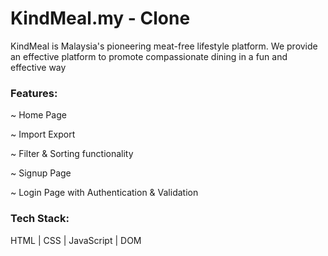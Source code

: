 <h1>KindMeal.my - Clone </h1>

KindMeal is Malaysia's pioneering meat-free lifestyle platform. We provide an effective platform to promote compassionate dining in a fun and effective way

<h3>Features:</h3>

~ Home Page

~ Import Export 

~ Filter & Sorting functionality

~ Signup Page

~ Login Page with Authentication & Validation


<h3>Tech Stack:</h3> 

HTML | CSS | JavaScript | DOM
